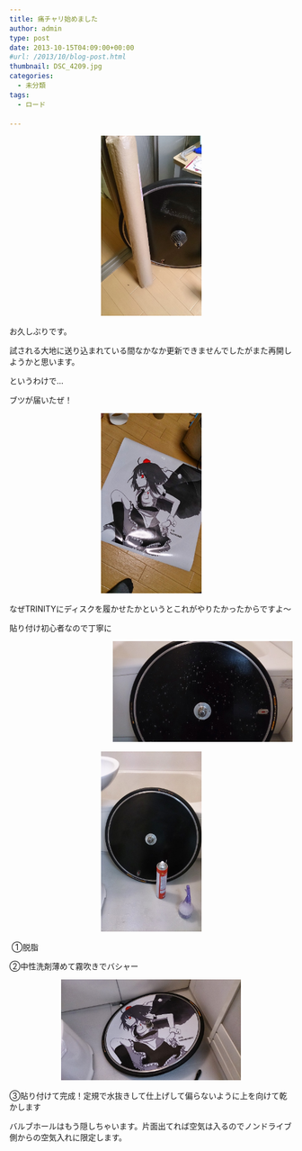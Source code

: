 ```yaml
---
title: 痛チャリ始めました
author: admin
type: post
date: 2013-10-15T04:09:00+00:00
#url: /2013/10/blog-post.html
thumbnail: DSC_4209.jpg
categories:
  - 未分類
tags:
  - ロード

---
```

<div class="separator" style="clear: both; text-align: center;">
</div>



<div class="separator" style="clear: both; text-align: center;">
  <a href="DSC_4209.jpg" imageanchor="1" style="margin-left: 1em; margin-right: 1em;"><img border="0" src="./DSC_4209.jpg" height="320" width="179" /></a>
</div>

お久しぶりです。

試される大地に送り込まれている間なかなか更新できませんでしたがまた再開しようかと思います。

というわけで…

ブツが届いたぜ！



<div class="separator" style="clear: both; text-align: center;">
  <a href="DSC_4210.jpg" imageanchor="1" style="margin-left: 1em; margin-right: 1em;"><img border="0" src="./DSC_4210.jpg" height="320" width="179" /></a>
</div>

なぜTRINITYにディスクを履かせたかというとこれがやりたかったからですよ～

貼り付け初心者なので丁寧に

<div class="separator" style="clear: both; text-align: center;">
  <a href="DSC_4214.jpg" imageanchor="1" style="clear: right; float: right; margin-bottom: 1em; margin-left: 1em;"><img border="0" src="./DSC_4214.jpg" height="179" width="320" /></a><a href="DSC_4213.jpg" imageanchor="1" style="margin-left: 1em; margin-right: 1em;"><img border="0" src="./DSC_4213.jpg" height="320" width="179" /></a>
</div>

&nbsp;①脱脂

②中性洗剤薄めて霧吹きでバシャー

<div class="separator" style="clear: both; text-align: center;">
  <a href="DSC_4215.jpg" imageanchor="1" style="margin-left: 1em; margin-right: 1em;"><img border="0" src="./DSC_4215.jpg" height="179" width="320" /></a>
</div>

③貼り付けて完成！定規で水抜きして仕上げして偏らないように上を向けて乾かします

バルブホールはもう隠しちゃいます。片面出てれば空気は入るのでノンドライブ側からの空気入れに限定します。
